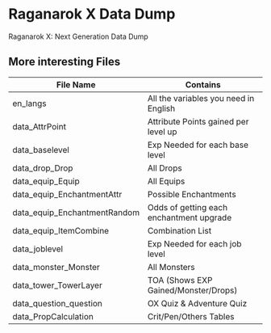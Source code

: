 # Raganarok X Data Dump

Raganarok X: Next Generation Data Dump


## More interesting Files

| File Name                    | Contains                                 |
|------------------------------|------------------------------------------|
| en_langs                     | All the variables you need in English    |
| data_AttrPoint               | Attribute Points gained per level up     |
| data_baselevel               | Exp Needed for each base level           |
| data_drop_Drop               | All Drops                                |
| data_equip_Equip             | All Equips                               |
| data_equip_EnchantmentAttr   | Possible Enchantments                    |
| data_equip_EnchantmentRandom | Odds of getting each enchantment upgrade |
| data_equip_ItemCombine       | Combination List                         |
| data_joblevel                | Exp Needed for each job level            |
| data_monster_Monster         | All Monsters                             |
| data_tower_TowerLayer        | TOA (Shows EXP Gained/Monster/Drops)     |
| data_question_question       | OX Quiz & Adventure Quiz                 |
| data_PropCalculation         | Crit/Pen/Others Tables                   |
